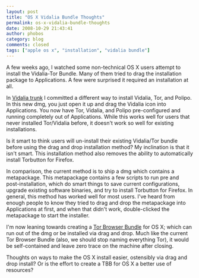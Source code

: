 ```yaml
---
layout: post
title: "OS X Vidalia Bundle Thoughts"
permalink: os-x-vidalia-bundle-thoughts
date: 2008-10-29 21:43:41
author: phobos
category: blog
comments: closed
tags: ["apple os x", "installation", "vidalia bundle"]
---
```


A few weeks ago, I watched some non-technical OS X users attempt to install the Vidalia-Tor Bundle. Many of them tried to drag the installation package to Applications. A few were surprised it required an installation at all.

In [Vidalia trunk](http://trac.vidalia-project.net/browser/vidalia/trunk/pkg/osx) I committed a different way to install Vidalia, Tor, and Polipo. In this new dmg, you just open it up and drag the Vidalia icon into Applications. You now have Tor, Vidalia, and Polipo pre-configured and running completely out of Applications. While this works well for users that never installed Tor/Vidalia before, it doesn't work so well for existing installations.

Is it smart to think users will un-install their existing Vidalia/Tor bundle before using the drag and drop installation method? My inclination is that it isn't smart. This installation method also removes the ability to automatically install Torbutton for Firefox.

<!-- more -->

In comparison, the current method is to ship a dmg which contains a metapackage. This metapackage contains a few scripts to run pre and post-installation, which do smart things to save current configurations, upgrade existing software binaries, and try to install Torbutton for Firefox. In general, this method has worked well for most users. I've heard from enough people to know they tried to drag and drop the metapackage into Applications at first, and when that didn't work, double-clicked the metapackage to start the installer.

I'm now leaning towards creating a [Tor Browser Bundle](https://www.torproject.org/torbrowser/) for OS X; which can run out of the dmg or be installed via drag and drop. Much like the current Tor Browser Bundle (also, we should stop naming everything Tor), it would be self-contained and leave zero trace on the machine after closing.

Thoughts on ways to make the OS X install easier, ostensibly via drag and drop install? Or is the effort to create a TBB for OS X a better use of resources?
